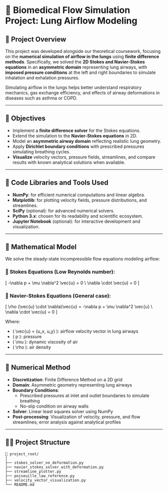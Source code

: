 # 🧪 Biomedical Flow Simulation Project: Lung Airflow Modeling

## 📌 Project Overview

This project was developed alongside our theoretical coursework, focusing on the **numerical simulation of airflow in the lungs** using **finite difference methods**. Specifically, we solved the **2D Stokes and Navier-Stokes equations** in an **asymmetric domain** representing lung airways, with **imposed pressure conditions** at the left and right boundaries to simulate inhalation and exhalation pressures.

Simulating airflow in the lungs helps better understand respiratory mechanics, gas exchange efficiency, and effects of airway deformations in diseases such as asthma or COPD.

---

## 🧠 Objectives

- Implement a **finite difference solver** for the Stokes equations.
- Extend the simulation to the **Navier-Stokes equations** in 2D.
- Model an **asymmetric airway domain** reflecting realistic lung geometry.
- Apply **Dirichlet boundary conditions** with prescribed pressures simulating breathing cycles.
- **Visualize** velocity vectors, pressure fields, streamlines, and compare results with known analytical solutions when available.

---

## 🧰 Code Libraries and Tools Used

- **NumPy**: for efficient numerical computations and linear algebra.
- **Matplotlib**: for plotting velocity fields, pressure distributions, and streamlines.
- **SciPy** (optional): for advanced numerical solvers.
- **Python 3.x**: chosen for its readability and scientific ecosystem.
- **Jupyter Notebook** (optional): for interactive development and visualization.

---

## 🧮 Mathematical Model

We solve the steady-state incompressible flow equations modeling airflow:

### 🔹 Stokes Equations (Low Reynolds number):
\[
-\nabla p + \mu \nabla^2 \vec{u} = 0 \\
\nabla \cdot \vec{u} = 0
\]

### 🔹 Navier-Stokes Equations (General case):
\[
\rho (\vec{u} \cdot \nabla)\vec{u} = -\nabla p + \mu \nabla^2 \vec{u} \\
\nabla \cdot \vec{u} = 0
\]

Where:
- \( \vec{u} = (u_x, u_y) \): airflow velocity vector in lung airways
- \( p \): pressure
- \( \mu \): dynamic viscosity of air
- \( \rho \): air density

---

## 🧰 Numerical Method

- **Discretization**: Finite Difference Method on a 2D grid
- **Domain**: Asymmetric geometry representing lung airways
- **Boundary Conditions**:
  - Prescribed pressures at inlet and outlet boundaries to simulate breathing
  - No-slip condition on airway walls
- **Solver**: Linear least squares solver using NumPy
- **Post-processing**: Visualization of velocity, pressure, and flow streamlines; error analysis against analytical profiles

---

## 🧑‍💻 Project Structure

```plaintext
📁 project_root/
│
├── stokes_solver_no_deformation.py
├── navier_stokes_solver_with_deformation.py
├── streamline_plotter.py
├── poiseuille_law_reference.py
├── velocity_vector_visualization.py
└── README.md
